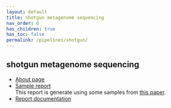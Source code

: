 ```yaml
---
layout: default
title: shotgun metagenome sequencing
nav_order: 6
has_children: true
has_toc: false
permalink: /pipelines/shotgun/
---
```


## shotgun metagenome sequencing

- [About page](about_pages/about_shotgun.md)
- [Sample report](./shotgun_sample_report.html)<br>
  This report is generate using some samples from [this paper](https://pubmed.ncbi.nlm.nih.gov/35614211).
- [Report documentation](report_docs/shotgun_documentation.md)
